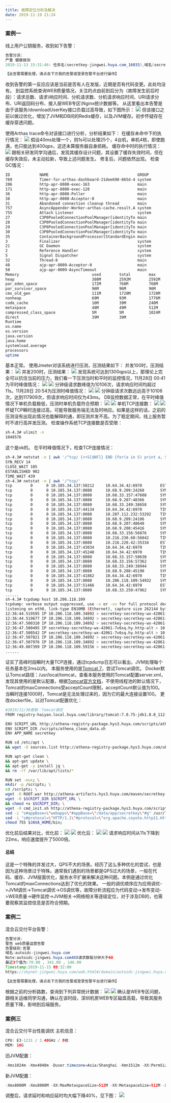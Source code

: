 ```yaml
---
title: 故障定位分析及解决
date: 2019-11-19 21:24
---
```


### 案例一

线上用户公钥服务，收到如下告警：
``` java
告警分派:
严重 健康拨测
2019-11-13 15:31:46: 任务名(secretkey-jingwei.huya.com_16033),域名(secretkey-jingwei.huya.com),路径(/), 健康拨测： ip：10.185.32.105, port:8080, 多次拨测失败(3次)

【此告警需要处理，请点击下方我的告警或登录告警平台进行操作】
```
收到告警的第一反应应该是当前是否有人在发版，近期是否有代码变更。此处均没有。
到监控系统查询WEB质量情况，关注的点由前到后分为（故障发生前后时段）：请求总数、请求\响应时间、分机请求数、分机请求响应时间、URI请求分布、URI返回码分布、接入层WEB专区\Nginx统计数据等。
从这里看出本告警是由于该服务/downloadUserKey接口负载过高导致，如下图所示：
![](/img/trouble/downloadUserKey.png)
但该接口之前以做过优化，增加了JVM和DB间的Redis缓存，以及JVM缓存。初步怀疑存在缓存穿透问题。
<!--more-->
使用Arthas trace命令对该接口进行分析，分析结果如下：
在缓存未命中下的执行情况：
![](/img/trouble/trace_no_cache.png)
假设40ms处理一个，则1s可以处理25个，4台机，单机4核，即使跑满，也只能达到400qps，这还未算服务器自身损耗。
缓存命中时的执行情况：
![](/img/trouble/trace_cache.png)
跟相关研发同学沟通后，发现其缓存设计问题，其设置了缓存失效时间，但在缓存失效后，未主动拉新，导致上述问题发生。
修复后，问题依然出现。
检查GC情况：
``` bash
ID             NAME                                       GROUP                         PRIORITY      STATE          %CPU          TIME           INTERRUPTED   DAEMON
769            Timer-for-arthas-dashboard-21dee698-865d-4 system                        10            RUNNABLE       41            0:0            false         true
206            http-apr-8080-exec-163                     main                          5             RUNNABLE       35            0:0            false         true
171            http-apr-8080-exec-128                     main                          5             RUNNABLE       17            0:0            false         true
36             http-apr-8080-Poller                       main                          5             TIMED_WAITING  2             1:0            false         true
38             http-apr-8080-Acceptor-0                   main                          5             RUNNABLE       1             0:45           false         true
31             Abandoned connection cleanup thread        main                          5             TIMED_WAITING  0             0:15           false         true
757            AsyncAppender-Worker-arthas-cache.result.A system                        9             WAITING        0             0:0            false         true
755            Attach Listener                            system                        9             RUNNABLE       0             0:0            false         true
27             C3P0PooledConnectionPoolManager[identityTo main                          5             TIMED_WAITING  0             0:0            false         true
28             C3P0PooledConnectionPoolManager[identityTo main                          5             TIMED_WAITING  0             0:4            false         true
29             C3P0PooledConnectionPoolManager[identityTo main                          5             TIMED_WAITING  0             0:4            false         true
30             C3P0PooledConnectionPoolManager[identityTo main                          5             TIMED_WAITING  0             0:4            false         true
35             ContainerBackgroundProcessor[StandardEngin main                          5             TIMED_WAITING  0             0:2            false         true
3              Finalizer                                  system                        8             WAITING        0             0:0            false         true
21             GC Daemon                                  system                        2             TIMED_WAITING  0             0:0            false         true
2              Reference Handler                          system                        10            WAITING        0             0:0            false         true
5              Signal Dispatcher                          system                        9             RUNNABLE       0             0:0            false         true
32             Thread-8                                   main                          5             TIMED_WAITING  0             0:0            false         true
48             ajp-apr-8009-Acceptor-0                    main                          5             RUNNABLE       0             0:0            false         true
50             ajp-apr-8009-AsyncTimeout                  main                          5             TIMED_WAITING  0             0:1            false         true
Memory                                used        total        max         usage        GC
heap                                  380M        2592M        2592M       14.67%       gc.parnew.count                             12
par_eden_space                        172M        768M         768M        22.47%       gc.parnew.time(ms)                          1461
par_survivor_space                    96M         96M          96M         100.00%      gc.concurrentmarksweep.count                0
cms_old_gen                           111M        1728M        1728M       6.46%        gc.concurrentmarksweep.time(ms)             0
nonheap                               69M         93M          1776M       3.91%
code_cache                            16M         39M          240M        6.74%
metaspace                             48M         49M          512M        9.38%
compressed_class_space                5M          5M           1024M       0.50%
direct                                39M         39M          -           100.00%
Runtime
os.name                                                                                 Linux
os.version                                                                              4.9.144-huya
java.version                                                                            1.8.0_112
java.home                                                                               /usr/local/java/jre
systemload.average                                                                      1.22
processors                                                                              24
uptime                                                                                  83663s
```
基本正常。
使用Jmeter对该系统进行压测，压测结果如下：
并发100时，压测结果：
![](/img/trouble/secretkey_stress1.png)
并发200时，压测结果：
![](/img/trouble/secretkey_stress2.png)
发现系统可达到1300qps以上，那理论上完全可以抗住当前的压力，我们看一下压测当时和平时的监控情况，11月28日 00:41为平时峰值情况：
![](/img/trouble/secretkey_req.png)
![](/img/trouble/secretkey_req1.png)
分钟级请求数峰值为10106次，请求响应时间均超过11s。11月28日 20:54为压测时峰值情况：
![](/img/trouble/secretkey_req2.png)
![](/img/trouble/secretkey_req3.png)
分钟级请求次数远远高于10106次，达到117909次，但请求响应时间仅为43ms。
DB监控数据正常，在平时峰值情况下单机负载极低，压测时单机负载符合预期：
![](/img/trouble/secretkey_server5.png)
![](/img/trouble/secretkey_server6.png)
单机TCP连接数：
![](/img/trouble/secretkey_server3.png)
![](/img/trouble/secretkey_server4.png)
怀疑TCP瞬时连接过高，可能导致服务端无法及时响应。如果是这样的话，之前的压测没有出现此情况也能解释的通，即压测并发不高。为了稳定期间，线上服务暂时不进行高并发压测。
检查操作系统TCP连接数是否受限：
``` bash
sh-4.3# ulimit -n
1048576
```
这个是ok的。
在平时峰值情况下，检查TCP连接情况：
``` bash
sh-4.3# netstat -n | awk '/^tcp/ {++S[$NF]} END {for(a in S) print a, S[a]}'
SYN_RECV 14
CLOSE_WAIT 105
ESTABLISHED 902
TIME_WAIT 439
sh-4.3# netstat -n | awk '/^tcp/'
tcp        0      0 10.185.34.137:50212     10.64.34.42:6970        ESTABLISHED
tcp        0      0 10.185.34.137:8080      10.68.9.209:24268       SYN_RECV
tcp        0      0 10.185.34.137:8080      10.68.33.157:47608      SYN_RECV
tcp        0      0 10.185.34.137:8080      10.68.9.207:48366       SYN_RECV
tcp        0      0 10.185.34.137:8080      10.68.33.249:38658      SYN_RECV
tcp        0      0 10.185.34.137:44134     10.64.34.42:6970        TIME_WAIT
tcp        0      0 10.185.34.137:8080      10.207.112.232:53292    TIME_WAIT
tcp        0      0 10.185.34.137:8080      10.68.9.209:24106       SYN_RECV
tcp        0      0 10.185.34.137:8080      10.68.9.207:48648       SYN_RECV
tcp        0      0 10.185.34.137:8080      10.68.9.208:45416       SYN_RECV
tcp        0      0 10.185.34.137:8080      10.68.33.156:56876      SYN_RECV
tcp        0      0 10.185.34.137:8080      10.216.230.60:56042     TIME_WAIT
tcp        0      0 10.185.34.137:8080      10.216.220.42:35334     ESTABLISHED
tcp        0      0 10.185.34.137:43034     10.64.34.42:6970        TIME_WAIT
tcp        0      0 10.185.34.137:45248     10.64.34.42:6970        TIME_WAIT
tcp        0      0 10.185.34.137:8080      10.68.33.157:50630      SYN_RECV
tcp        0      0 10.185.34.137:8080      10.68.33.156:57362      SYN_RECV
tcp        0      0 10.185.34.137:8080      10.68.33.249:38944      SYN_RECV
tcp        0      0 10.185.34.137:8080      10.68.9.208:45190       SYN_RECV
tcp        0      0 10.185.34.137:41862     10.64.34.42:6970        TIME_WAIT
tcp        0      0 10.185.34.137:8080      10.206.118.109:54932    SYN_RECV
tcp        0      0 10.185.34.137:51466     10.64.34.42:6970        ESTABLISHED
tcp        0      0 10.185.34.137:8080      10.68.33.250:47962      SYN_RECV
......
sh-4.3# tcpdump host 10.206.118.109
tcpdump: verbose output suppressed, use -v or -vv for full protocol decode
listening on eth0, link-type EN10MB (Ethernet), capture size 262144 bytes
12:36:44.519595 IP 10.206.118.109.34892 > secretkey-secretkey-wx-42061-7v6sq.hy.http-alt: Flags [.], ack 1439, win 32, options [nop,nop,TS val 985558793 ecr 988778448], length 0
12:36:44.519677 IP 10.206.118.109.34892 > secretkey-secretkey-wx-42061-7v6sq.hy.http-alt: Flags [.], ack 1444, win 32, options [nop,nop,TS val 985558793 ecr 988778448], length 0
12:36:47.500310 IP 10.206.118.109.34892 > secretkey-secretkey-wx-42061-7v6sq.hy.http-alt: Flags [P.], seq 756:1094, ack 1444, win 32, options [nop,nop,TS val 985559539 ecr 988778448], length 338: HTTP: GET /ws/secretKey/downloadUserKey?passport=wudaqing1 HTTP/1.1
12:36:47.500495 IP secretkey-secretkey-wx-42061-7v6sq.hy.http-alt > 10.206.118.109.34892: Flags [P.], seq 1444:2163, ack 1094, win 31, options [nop,nop,TS val 988779195 ecr 985559539], length 719: HTTP: HTTP/1.1 200 OK
12:36:47.500542 IP secretkey-secretkey-wx-42061-7v6sq.hy.http-alt > 10.206.118.109.34892: Flags [P.], seq 2163:2168, ack 1094, win 31, options [nop,nop,TS val 988779195 ecr 985559539], length 5: HTTP
12:36:47.507821 IP 10.206.118.109.34892 > secretkey-secretkey-wx-42061-7v6sq.hy.http-alt: Flags [.], ack 2163, win 33, options [nop,nop,TS val 985559541 ecr 988779195], length 0
12:36:47.507976 IP 10.206.118.109.34892 > secretkey-secretkey-wx-42061-7v6sq.hy.http-alt: Flags [.], ack 2168, win 33, options [nop,nop,TS val 985559541 ecr 988779195], length 0
12:36:49.807399 IP 10.206.118.109.59156 > secretkey-secretkey-wx-42061-7v6sq.hy.http-alt: Flags [P.], seq 1103:1526, ack 2209, win 64, options [nop,nop,TS val 985560115 ecr 988778442], length 423: HTTP: GET /ws/secretKey/downloadUserKey?passport=liuzheng1 HTTP/1.1
......
```
证实了高峰时段瞬时大量TCP连接，通过tcpdump日志可以看出，JVM处理每个任务基本在2ms以内。
本服务使用的是[Tomcat 7](https://tomcat.apache.org/tomcat-7.0-doc/config/http.html)，尝试Tomcat调优。
Docker默认Tomcat路径：/usr/local/tomcat，查看本服务使用的Tomcat配置server.xml，发现其使用的是默认配置，根据[Tomcat官方文档](https://tomcat.apache.org/tomcat-7.0-doc/config/http.html)，不使用线程池的默认情况下，Tomcat的maxConnections受acceptCount限制，acceptCount默认值为100。当瞬时连接1000时，Tomcat是无法处理过来的，因为它的最大连接设置100。
更改dockerfile，以对Tomcat配置优化：
``` bash
#2019/11/30更新：Tomcat调优
FROM registry-haiyan.local.huya.com/library/tomcat:7.0.75-jdk1.8.0_112-ubuntu16.04-1.0.4

ENV SCRIPT_URL http://athena-registry-package.hys3.huya.com/scripts/athena_clean_data.sh
ENV SCRIPT_DIR /scripts/athena_clean_data.sh
ENV APP_NAME secretkey

RUN cd /etc/apt \
&& wget -O sources.list http://athena-registry-package.hys3.huya.com/ubuntu/sources.list

RUN apt-get clean \
&& apt-get update \
&& apt-get -y install jq \
&& rm -rf /var/lib/apt/lists/*

RUN set -eux; \
mkdir -p /scripts; \
cd /scripts; \
wget -O ROOT.war http://athena-artifacts.hys3.huya.com/maven/secretkey-633-1/20191128221708-23-rfbf444be57015ddb0c54ef1d69a4e2e34159f8fb/secretkey-admin-1.0.0-SNAPSHOT.war; \
wget -O $SCRIPT_DIR $SCRIPT_URL \
&& chmod +x $SCRIPT_DIR; \
wget -O cmd_init.sh http://athena-registry-package.hys3.huya.com/scripts/cmd_init.sh; \
sed -i "s#appBase=\"webapps\"#appBase=\"/data/app/secretkey\"#g" /usr/local/tomcat/conf/server.xml; \
sed -i "s#protocol=\"HTTP/1.1\"#protocol=\"org.apache.coyote.http11.Http11NioProtocol\" acceptCount=\"1000\" maxThreads=\"1000\" minSpareThreads=\"100\" maxConnections=\"1000\" maxHttpHeaderSize=\"8192\" tcpNoDelay=\"true\" compression=\"on\" compressionMinSize=\"2048\" disableUploadTimeout=\"true\" enableLookups=\"false\" URIEncoding=\"UTF-8\"#g" /usr/local/tomcat/conf/server.xml; \
chmod 755 $JAVA_HOME/bin;
```
优化前后结果对比，优化前：
![](/img/trouble/secretkey_req4.png)
![](/img/trouble/secretkey_req5.png)
优化后：
![](/img/trouble/secretkey_req6.png)
![](/img/trouble/secretkey_req7.png)
请求响应时间从11s下降到22ms，响应速度提升了5000倍。
#### 总结
这是一个特殊的并发过大，QPS不大的场景。经历了这么多种优化的尝试，也是因为这种场景过于特殊。通常我们遇到的场景都是QPS过大的场景，一般在代码、缓存、JVM层面优化，服务水平扩展来解决这种问题。本例是通过优化Tomcat的maxConnections达到了优化的效果。
一般的调优顺序应为应用调优->JVM调优->Tomcat调优->OS调优等，故障分析流程应为代码变动->发布变动->WEB质量->硬件监控->JVM相关->网络相关等逐级定位，对于涉及DB的，也需要观察其监控信息是否符合预期。

### 案例二

混合云交付平台告警：
``` java
告警分派:
警告 web质量运营告警
告警级别:告警 
域名:autoidc-jingwei.huya.com 
Note:autoidc-jingwei.huya.com4XX请求数每分钟大于60 
最近3个值为:70.00 , 341.00 , 146.00 
Timestamp:2019-11-15 09:32:00 
https://skynet-jingwei.huya.com/web.html#/domain/autoidc-jingwei.huya.com/summary?type=webproxy

【此告警需要处理，请点击下方我的告警或登录告警平台进行操作】
```
根据之前的分析路数，查询到下列异常统计数据：
![](/img/trouble/autoidc_5XX.png)
![](/img/trouble/autoidc_4XX.png)
确认是WEB专区问题，跟相关运维同学沟通，确认在该时段，深圳机房WEB专区磁盘高载，导致其服务质量下降，影响到后端服务。

### 案例三
混合云交付平台性能调优
主机信息：
``` java
CPU: E3-1231 / 3.40GHz / 8核
MEM: 16G
```
旧JVM配置：
``` java
-Xms1024m -Xmx4048m -Duser.timezone=Asia/Shanghai -Xmn1512m -XX:PermSize=192m -Xss256k -XX:+DisableExplicitGC -XX:+UseConcMarkSweepGC -XX:+CMSParallelRemarkEnabled -XX:+UseCMSCompactAtFullCollection -XX:LargePageSizeInBytes=128m -XX:+UseFastAccessorMethods -XX:+UseCMSInitiatingOccupancyOnly -XX:CMSInitiatingOccupancyFraction=70 -Djava.awt.headless=true -Djava.net.preferIPv4Stack=true -Duser.timezone=Asia/Shanghai -Dfile.encoding=UTF-8
```
新JVM配置：
``` java
-Xmx8000M -Xms8000M -XX:MaxMetaspaceSize=512M -XX:MetaspaceSize=512M -XX:+UseG1GC -XX:MaxGCPauseMillis=100 -XX:+ParallelRefProcEnabled -Dfile.encoding=UTF-8 -Duser.timezone=Asia/Shanghai -XX:-RestrictContended
```
调整后，请求延时和响应延时均大幅下降40%，见下图：
![](/img/trouble/autoidc_jvm.png)
